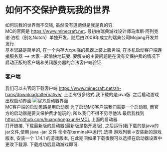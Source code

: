 # 如何不交保护费玩我的世界
如何玩我的世界而不交钱, 虽然没有道德但是我是真的穷.</br>
MC的官网是 https://www.minecraft.net. 最初由瑞典游戏设计师马库斯·阿列克谢·泊松（别名Notch）单独开发，随后由2009年成立的瑞典公司Mojang开发并发行.</br>
基本思路是简单的, 在一个内存大cpu强的机器上装上服务端, 在本机启动客户端连接服务器 --> 大家一起愉快地玩耍. 要解决的主要问题是在没有交保护费的情况下启动正版的客户端和关闭服务器的合法客户端验证.</br>
### 客户端
我们可以去官网下载客户端 https://www.minecraft.net/zh-hans/download/alternative/, 上面有很多格式,我下载的是java版. 之后启动游戏出现启动界面
![官方启动器界面](https://github.com/BQMa/ThePoorsPlayMinecraft/raw/master/imgs/guanfang_qidongqi.jpeg)</br>
MC客户端的启动思路是用启动器
为了启动MC客户端我们需要一个启动器, 而官方的启动器是要交保护费才能玩的, 所以我们不得不另寻他法.最后我找到 https://github.com/huanghongxun/HMCL 上面的启动器. </br>
打开链接, 下载最新版的启动器(最新版是指开发版), 之后运行(我下载的是java的jar文件,使用 java -jar 文件 命令在terminal中运行).选择 游戏列表->安装新的游戏版本, 安装一个 1.14.1 的游戏版本, 在此期间如果下载很慢可以选择在启动器设置中更改下载源. 下载成功后启动游戏即可.</br>
